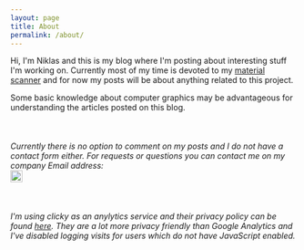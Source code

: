 ```yaml
---
layout: page
title: About
permalink: /about/
---
```


Hi, I'm Niklas and this is my blog where I'm posting about interesting stuff I'm working on. Currently most of my time is devoted to my [material scanner](http://127.0.0.1:4000/Blog/2023/01/08/MaterialScanner.html) and for now my posts will be about anything related to this project.

Some basic knowledge about computer graphics may be advantageous for understanding the articles posted on this blog. 
<br>
<br>
<br>
<br>
*Currently there is no option to comment on my posts and I do not have a contact form either. For requests or questions you can contact me on my company Email address:*<br>
<img src="/Blog/assets/email.jpg" style="height: 1.5em" />
<br>
<br>
<br>
<br>
*I'm using clicky as an anylytics service and their privacy policy can be found [here](https://clicky.com/terms/privacy). They are a lot more privacy friendly than Google Analytics and I've disabled logging visits for users which do not have JavaScript enabled.*
<script async src="//static.getclicky.com/101393239.js"></script>